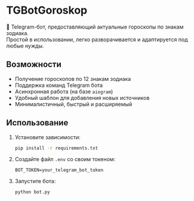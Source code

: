 # TGBotGoroskop

📆 Telegram-бот, предоставляющий актуальные гороскопы по знакам зодиака.  
Простой в использовании, легко разворачивается и адаптируется под любые нужды.

## Возможности

- Получение гороскопов по 12 знакам зодиака
- Поддержка команд Telegram бота
- Асинхронная работа (на базе `aiogram`)
- Удобный шаблон для добавления новых источников
- Минималистичный, быстрый и расширяемый

## Использование

1. Установите зависимости:
    ```bash
    pip install -r requirements.txt
    ```

2. Создайте файл `.env` со своим токеном:
    ```
    BOT_TOKEN=your_telegram_bot_token
    ```

3. Запустите бота:
    ```bash
    python bot.py
    ```


